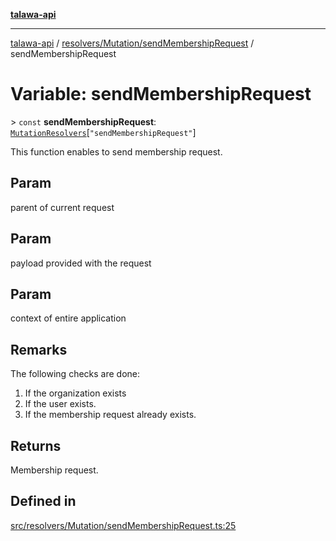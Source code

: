 [**talawa-api**](../../../../README.md)

***

[talawa-api](../../../../modules.md) / [resolvers/Mutation/sendMembershipRequest](../README.md) / sendMembershipRequest

# Variable: sendMembershipRequest

\> `const` **sendMembershipRequest**: [`MutationResolvers`](../../../../types/generatedGraphQLTypes/type-aliases/MutationResolvers.md)\[`"sendMembershipRequest"`\]

This function enables to send membership request.

## Param

parent of current request

## Param

payload provided with the request

## Param

context of entire application

## Remarks

The following checks are done:
1. If the organization exists
2. If the user exists.
3. If the membership request already exists.

## Returns

Membership request.

## Defined in

[src/resolvers/Mutation/sendMembershipRequest.ts:25](https://github.com/PalisadoesFoundation/talawa-api/blob/039b0f127fb8caa46d57186ab4b3bb27fe150903/src/resolvers/Mutation/sendMembershipRequest.ts#L25)
